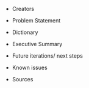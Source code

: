 - Creators

- Problem Statement

- Dictionary

- Executive Summary

- Future iterations/ next steps

- Known issues

- Sources

